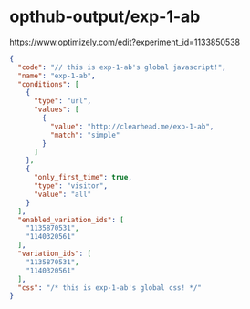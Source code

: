 opthub-output/exp-1-ab
=====================

https://www.optimizely.com/edit?experiment_id=1133850538

```json
{
  "code": "// this is exp-1-ab's global javascript!",
  "name": "exp-1-ab",
  "conditions": [
    {
      "type": "url",
      "values": [
        {
          "value": "http://clearhead.me/exp-1-ab",
          "match": "simple"
        }
      ]
    },
    {
      "only_first_time": true,
      "type": "visitor",
      "value": "all"
    }
  ],
  "enabled_variation_ids": [
    "1135870531",
    "1140320561"
  ],
  "variation_ids": [
    "1135870531",
    "1140320561"
  ],
  "css": "/* this is exp-1-ab's global css! */"
}
```